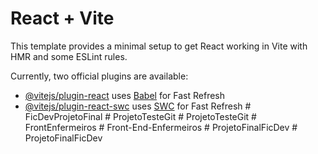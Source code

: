 # React + Vite

This template provides a minimal setup to get React working in Vite with HMR and some ESLint rules.

Currently, two official plugins are available:

- [@vitejs/plugin-react](https://github.com/vitejs/vite-plugin-react/blob/main/packages/plugin-react/README.md) uses [Babel](https://babeljs.io/) for Fast Refresh
- [@vitejs/plugin-react-swc](https://github.com/vitejs/vite-plugin-react-swc) uses [SWC](https://swc.rs/) for Fast Refresh
#   F i c D e v P r o j e t o F i n a l  
 #   P r o j e t o T e s t e G i t  
 #   P r o j e t o T e s t e G i t  
 #   F r o n t E n f e r m e i r o s  
 #   F r o n t - E n d - E n f e r m e i r o s  
 #   P r o j e t o F i n a l F i c D e v  
 #   P r o j e t o F i n a l F i c D e v  
 
